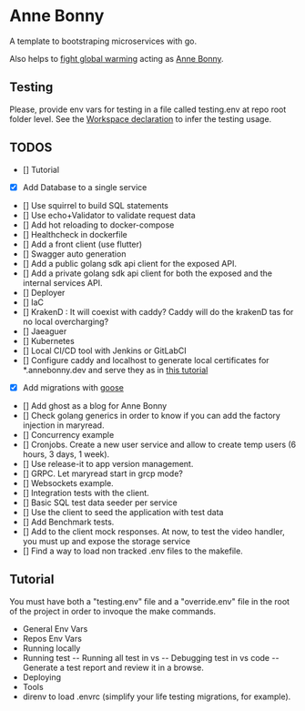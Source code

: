 # Anne Bonny

A template to bootstraping microservices with go.

Also helps to [fight global warming](https://en.wikipedia.org/wiki/Flying_Spaghetti_Monster#Pirates_and_global_warming) acting as [Anne Bonny](https://en.wikipedia.org/wiki/Anne_Bonny).

## Testing

Please, provide env vars for testing in a file called testing.env at repo root folder level. See the [Workspace declaration](./AnneBonny.code-workspace) to infer the testing usage.

## TODOS

- [] Tutorial
- [x] Add Database to a single service
- [] Use squirrel to build SQL statements
- [] Use echo+Validator to validate request data
- [] Add hot reloading to docker-compose
- [] Healthcheck in dockerfile
- [] Add a front client (use flutter)
- [] Swagger auto generation
- [] Add a public golang sdk api client for the exposed API.
- [] Add a private golang sdk api client for both the exposed and the internal services API.
- [] Deployer
- [] IaC
- [] KrakenD : It will coexist with caddy? Caddy will do the krakenD tas for no local overcharging?
- [] Jaeaguer
- [] Kubernetes
- [] Local CI/CD tool with Jenkins or GitLabCI
- [] Configure caddy and localhost to generate local certificates for *.annebonny.dev and serve they as in [this tutorial](https://medium.com/@devahmedshendy/traditional-setup-run-local-development-over-https-using-caddy-964884e75232)
- [x] Add migrations with [goose]("https://github.com/pressly/goose")
- [] Add ghost as a blog for Anne Bonny
- [] Check golang generics in order to know if you can add the factory injection in maryread.
- [] Concurrency example
- [] Cronjobs. Create a new user service and allow to create temp users (6 hours, 3 days, 1 week).
- [] Use release-it to app version management.
- [] GRPC. Let maryread start in grcp mode?
- [] Websockets example.
- [] Integration tests with the client.
- [] Basic SQL test data seeder per service
- [] Use the client to seed the application with test data
- [] Add Benchmark tests.
- [] Add to the client mock responses. At now, to test the video handler, you must up and expose the storage service
- [] Find a way to load non tracked .env files to the makefile.

## Tutorial

You must have both a "testing.env" file and a "override.env" file in the root of the project in order to invoque the make commands.

- General Env Vars
- Repos Env Vars
- Running locally
- Running test
-- Running all test in vs
-- Debugging test in vs code
-- Generate a test report and review it in a browse.
- Deploying
- Tools
- direnv to load .envrc (simplify your life testing migrations, for example).

